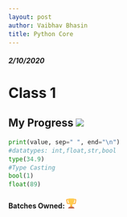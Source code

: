 ```yaml
---
layout: post
author: Vaibhav Bhasin
title: Python Core
---
```

##### 2/10/2020
# Class 1
## My Progress  ![](https://progress-bar.dev/20)

```python
print(value, sep=" ", end="\n")
#datatypes: int,float,str,bool
type(34.9)
#Type Casting
bool(1)
float(89)
```
#### Batches Owned: <img src="https://raw.githubusercontent.com/rodincode/coderprojects/master/assets/android-chrome-192x192-removebg-preview.png" alt="my rank" height="20" width="20"/>
